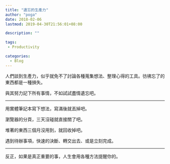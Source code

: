 ```yaml
---
title: "遺忘的生產力"
author: "poga"
date: 2018-02-06
lastmod: 2019-04-30T21:56:01+08:00

description: ""

tags:
 - Productivity

categories:
  - Blog
---
```


人們談到生產力，似乎就免不了討論各種蒐集想法、整理心得的工具。彷彿忘了的東西都是一種損失。

與其努力記下所有事情，不如試試盡情遺忘吧。

<!--more-->


---

用實體筆記本寫下想法，寫滿後就丟掉吧。

瀏覽器的分頁，三天沒碰就直接關了吧。

堆著的東西三個月沒用到，就回收掉吧。

遇到待辦事項，快速的決斷、轉交出去、或是立刻完成。

---

反正，如果是真正重要的事，人生會用各種方法提醒你的。
